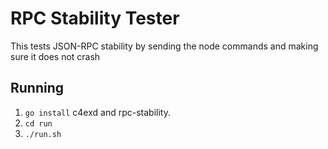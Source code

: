 # RPC Stability Tester
This tests JSON-RPC stability by sending the node commands and making sure it does not crash

## Running
 1. `go install` c4exd and rpc-stability.
 2. `cd run`
 3. `./run.sh`


